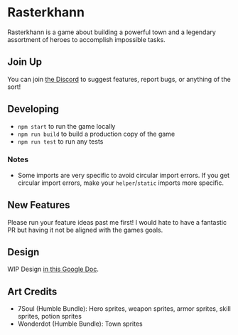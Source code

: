 
# Rasterkhann

Rasterkhann is a game about building a powerful town and a legendary assortment of heroes to accomplish impossible tasks.

## Join Up

You can join [the Discord](https://discord.gg/MG8cNts) to suggest features, report bugs, or anything of the sort!

## Developing

* `npm start` to run the game locally
* `npm run build` to build a production copy of the game
* `npm run test` to run any tests

### Notes

* Some imports are very specific to avoid circular import errors. If you get circular import errors, make your `helper`/`static` imports more specific.

## New Features

Please run your feature ideas past me first! I would hate to have a fantastic PR but having it not be aligned with the games goals.

## Design

WIP Design [in this Google Doc](https://docs.google.com/document/d/1Pecc--sRZj-DKdZyzmnUy1wXZyEDoUtYtG7Mtt0ZdqU/edit).

## Art Credits

* 7Soul (Humble Bundle): Hero sprites, weapon sprites, armor sprites, skill sprites, potion sprites
* Wonderdot (Humble Bundle): Town sprites